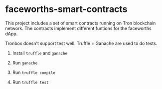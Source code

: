 # faceworths-smart-contracts

This project includes a set of smart contracts running on Tron blockchain network. The contracts implement different funtions for the faceworths dApp.

Tronbox doesn't support test well. Truffle + Ganache are used to do tests.

1. Install `truffle` and `ganache`

2. Run `ganache`

3. Run `truffle compile`

4. Run `truffle test`